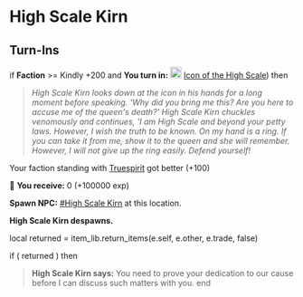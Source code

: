 # High Scale Kirn 
## Turn-Ins





if **Faction** >= Kindly +200 and  **You turn in:** <img style="background:url(/static/icons/blank_slot.gif);width:20px;height:20px;" src="/static/icons/item_895.png" alt="" /> <a
                                href="/item/1671" data-url="1671" class="tooltip-link link">Icon of the High Scale</a>) then 


>*High Scale Kirn  looks down at the icon in his hands for a long moment before speaking. 'Why did you bring me this? Are you here to accuse me of the queen's death?' High Scale Kirn chuckles venomously and continues, 'I am High Scale and beyond your petty laws. However, I wish the truth to be known. On my hand is a ring. If you can take it from me, show it to the queen and she will remember. However, I will not give up the ring easily. Defend yourself!*


Your faction standing with [Truespirit](/faction/404) got better (<span class='text-success'>+100</span>)


 &#127873; **You receive:** 0 (+100000 exp)

 


**Spawn NPC:**  [\#High Scale Kirn](/npc/39083) at this location.


**High Scale Kirn  despawns.**

local returned = item_lib.return_items(e.self, e.other, e.trade, false)

if ( returned ) then


>**High Scale Kirn  says:** You need to prove your dedication to our cause before I can discuss such matters with you.
end
